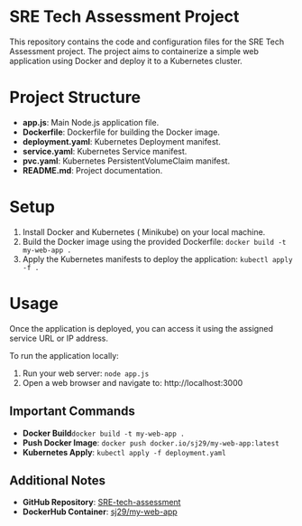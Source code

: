 # SRE Tech Assessment Project

This repository contains the code and configuration files for the SRE Tech Assessment project. The project aims to containerize a simple web application using Docker and deploy it to a Kubernetes cluster.

# Project Structure

- **app.js**: Main Node.js application file.
- **Dockerfile**: Dockerfile for building the Docker image.
- **deployment.yaml**: Kubernetes Deployment manifest.
- **service.yaml**: Kubernetes Service manifest.
- **pvc.yaml**: Kubernetes PersistentVolumeClaim manifest.
- **README.md**: Project documentation.

# Setup

1. Install Docker and Kubernetes ( Minikube) on your local machine.
2. Build the Docker image using the provided Dockerfile: `docker build -t my-web-app .`
3. Apply the Kubernetes manifests to deploy the application: `kubectl apply -f .`

# Usage

Once the application is deployed, you can access it using the assigned service URL or IP address.

To run the application locally:
1. Run your web server: `node app.js`
2. Open a web browser and navigate to: http://localhost:3000


## Important Commands

- **Docker Build**`docker build -t my-web-app .`
- **Push Docker Image**: `docker push docker.io/sj29/my-web-app:latest`
- **Kubernetes Apply**: `kubectl apply -f deployment.yaml`

## Additional Notes

- **GitHub Repository**: [SRE-tech-assessment](https://github.com/ShreyJoshi29/SRE-tech-assessment)
- **DockerHub Container**: [sj29/my-web-app](https://hub.docker.com/r/sj29/my-web-app)
